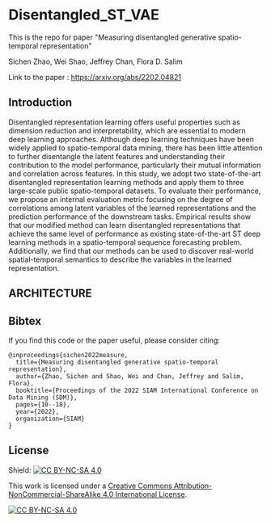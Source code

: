 # Disentangled_ST_VAE
This is the repo for paper "Measuring disentangled generative spatio-temporal representation" 

Sichen Zhao, Wei Shao, Jeffrey Chan, Flora D. Salim

Link to the paper : https://arxiv.org/abs/2202.04821

## Introduction
Disentangled representation learning offers useful properties such as dimension reduction and interpretability, which are essential to modern deep learning approaches. 
Although deep learning techniques have been widely applied to spatio-temporal data mining, there has been little attention to further disentangle the latent features and understanding their contribution to the model performance, particularly their mutual information and correlation across features.
In this study, we adopt two state-of-the-art disentangled representation learning methods and apply them to three large-scale public spatio-temporal datasets. To evaluate their performance, we propose an internal evaluation metric focusing on the degree of correlations among latent variables of the learned representations and the prediction performance of the downstream tasks. Empirical results show that our modified method can learn disentangled representations that achieve the same level of performance as existing state-of-the-art ST deep learning methods in a spatio-temporal sequence forecasting problem. Additionally, we find that our methods can be used to discover real-world spatial-temporal semantics to describe the variables in the learned representation.

## ARCHITECTURE

## Bibtex
If you find this code or the paper useful, please consider citing:
          
    @inproceedings{sichen2022measure,
      title={Measuring disentangled generative spatio-temporal representation},
      author={Zhao, Sichen and Shao, Wei and Chan, Jeffrey and Salim, Flora},
      booktitle={Proceedings of the 2022 SIAM International Conference on Data Mining (SDM)},
      pages={10--18},
      year={2022},
      organization={SIAM}
    }

## License

Shield: [![CC BY-NC-SA 4.0][cc-by-nc-sa-shield]][cc-by-nc-sa]

This work is licensed under a
[Creative Commons Attribution-NonCommercial-ShareAlike 4.0 International License][cc-by-nc-sa].

[![CC BY-NC-SA 4.0][cc-by-nc-sa-image]][cc-by-nc-sa]

[cc-by-nc-sa]: http://creativecommons.org/licenses/by-nc-sa/4.0/
[cc-by-nc-sa-image]: https://licensebuttons.net/l/by-nc-sa/4.0/88x31.png
[cc-by-nc-sa-shield]: https://img.shields.io/badge/License-CC%20BY--NC--SA%204.0-lightgrey.svg
